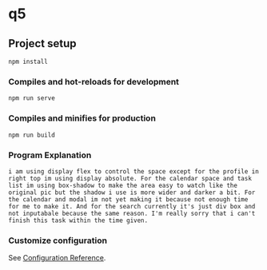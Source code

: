 # q5

## Project setup
```
npm install
```

### Compiles and hot-reloads for development
```
npm run serve
```

### Compiles and minifies for production
```
npm run build
```

### Program Explanation
```
i am using display flex to control the space except for the profile in right top im using display absolute. For the calendar space and task list im using box-shadow to make the area easy to watch like the original pic but the shadow i use is more wider and darker a bit. For the calendar and modal im not yet making it because not enough time for me to make it. And for the search currently it's just div box and not inputabale because the same reason. I'm really sorry that i can't finish this task within the time given.
```

### Customize configuration
See [Configuration Reference](https://cli.vuejs.org/config/).
